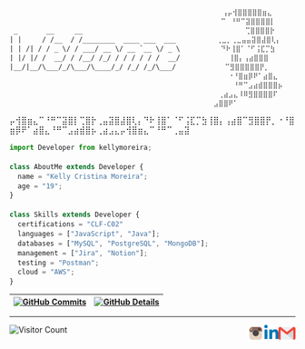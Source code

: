 
`````````````````````````````````````````````````````````````````````
          ⠀⠀                                        ⢠⡤⢺⣿⣿⣿⣿⣿⣶⣄
                                                    ⠉⠀⠘⠛⠉⣽⣿⣿⣿⣿⡇
 _       __     __                                        ⢉⣿⣿⣿⣿⡗
| |     / /__  / /________  ____ ___  ___          ⢀⣀⡀⢀⣀⣤⣤⣽⣿⣼⣿⢇⡄
| | /| / / _ \/ / ___/ __ \/ __ `__ \/ _ \          ⠙⠗⢸⣿⠁⠈⠋⢨⣏⡉⣳
| |/ |/ /  __/ / /__/ /_/ / / / / / /  __/            ⢸⣿⡄⢠⣴⣿⣿⣿
|__/|__/\___/_/\___/\____/_/ /_/ /_/\___/            ⠉⣻⣿⣿⣿⣿⣿⡟⡀
                                                 ⠀⠀⠀⠀⠐⠘⣿⣶⡿⠟⠁⣴⣿⣄
                                                 ⠀⠀⠀⠀⠀⠘⠛⠉⣠⣴⣾⣿⣿⣿⡦
                                                 ⠀⠀⢀⣴⣠⣄⠸⠿⣻⣿⣿⣿⣿⠏
                                                 ⠀⣠⣿⣿⠟⠁                  
`````````````````````````````````````````````````````````````````````

⡤⢺⣿⣶⣄⠉⠘⠛⠉⣽⣿⡇⢉⣿⡗⢀⣤⣽⣿⣼⣿⢇⡄⠙⠗⢸⣿⠁⠈⠋⢨⣏⡉⣳⢸⣿⡄⢠⣴⣿⠉⣻⣿⣿⡟⡀⠐⠘⣿⣶⡿⠟⠁⣴⣿⣄⠘⠛⠉⣠⣴⣾⣿⡦⢀⣴⣠⣄⡤⢺⣿⣶⣄⠉⠘⠛⠉⢀⣤⣽

```js
import Developer from kellymoreira;

class AboutMe extends Developer {
  name = "Kelly Cristina Moreira";
  age = "19";
}

class Skills extends Developer {
  certifications = "CLF-C02"
  languages = ["JavaScript", "Java"];
  databases = ["MySQL", "PostgreSQL", "MongoDB"];
  management = ["Jira", "Notion"];
  testing = "Postman";
  cloud = "AWS";
}

```


 | [![GitHub Commits](http://github-profile-summary-cards.vercel.app/api/cards/productive-time?username=kellymoreira&theme=calm&utcOffset=-3)](https://github.com/vn7n24fzkq/github-profile-summary-cards) | [![GitHub Details](http://github-profile-summary-cards.vercel.app/api/cards/profile-details?username=kellymoreira&theme=calm)](https://github.com/vn7n24fzkq/github-profile-summary-cards) |  
 | ----------- | ----------- |

----


<a href="mailto:kelly.moreira0510@gmail.com">
  <img align="right" alt="Gmail" width="30px" src="archives/gmail.png" />
</a>
<a href="https://www.linkedin.com/in/kelly-cristina-moreira/">
  <img align="right" alt="LinkedIn" width="25px" src="archives/linkedin.png" />
</a>
<a href="https://www.instagram.com/kellycrmo">
  <img align="right" alt="Instagram" width="30px" src="archives/instagram.png" />
</a>  



<p>
    <img src="https://profile-counter.glitch.me/{kellymoreira}/count.svg" alt="Visitor Count" />
  </p>
</div>
























<!--
<div align="center">
    <img src="./assignature.svg" alt="Kelly's Assignature" />

<img width="59%" height="195px" src ="https://github-readme-stats.vercel.app/api?username=kellymoreira&show_icons=true&count_private=true&hide=issues,contribs&hide_border=true&title_color=F1B4BB&icon_color=FAEF9B&text_color=FFFFFF&bg_color=132043">
<img width="39%" height="195px" src ="https://github-readme-stats.vercel.app/api/top-langs/?username=kellymoreira&layout=compact&hide_border=true&title_color=F1B4BB&text_color=FFFFFF&bg_color=132043">

[![Ashutosh's github activity graph](https://github-readme-activity-graph.vercel.app/graph?username=kellymoreira&bg_color=132043&color=F1B4BB&line=F1B4BB&point=FFFFFF&area=true&hide_border=true)](https://github.com/ashutosh00710/github-readme-activity-graph)

<img src="https://streak-stats.demolab.com?user=kellymoreira&hide_border=true&ring=F1B4BB&fire=F1B4BB&currStreakNum=FFFFFF&sideNums=FFFFFF&currStreakLabel=F1B4BB&background=132043&dates=FFFFFF&stroke=FFFFFF&border=FFFFFF&excludeDaysLabel=F1B4BB&sideLabels=F1B4BB" alt="GitHub Streak">

<br>

[![LinkedIn](https://img.shields.io/badge/LinkedIn-0077B5?style=for-the-badge&logo=linkedin&logoColor=white)](https://www.linkedin.com/in/kelly-cristina-moreira/)
[![Instagram](https://img.shields.io/badge/Instagram-E4405F?style=for-the-badge&logo=instagram&logoColor=white)](https://www.instagram.com/kellycrmo/)
[![Gmail](https://img.shields.io/badge/Gmail-D14836?style=for-the-badge&logo=gmail&logoColor=white)](mailto:kelly.moreira0510@gmail.com)

  <p>
    <img src="https://profile-counter.glitch.me/{kellymoreira}/count.svg" alt="Visitor Count" />
  </p>
</div>
-->
